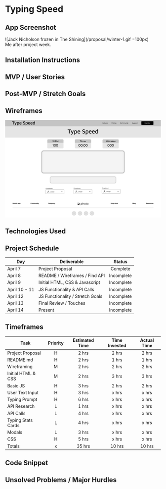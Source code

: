 # Typing Speed

## App Screenshot



![Jack Nicholson frozen in The Shining](/proposal/winter-1.gif =100px)  
Me after project week.
## Installation Instructions

## MVP / User Stories

## Post-MVP / Stretch Goals

## Wireframes
![App Wireframe](/proposal/main-page-wireframe.png)

## Technologies Used

## Project Schedule
|      Day      |            Deliverable           |   Status   |     
|---------------|----------------------------------|:----------:|
| April 7       | Project Proposal                 |  Complete  |
| April 8       | README / Wireframes / Find API   | Incomplete |
| April 9       | Initial HTML, CSS & Javascript   | Incomplete |
| April 10 - 11 | JS Functionality & API Calls     | Incomplete |
| April 12      | JS Functionality / Stretch Goals | Incomplete |
| April 13      | Final Review / Touches           | Incomplete |
| April 14      | Present                          | Incomplete |

## Timeframes
|         Task         | Priority | Estimated Time | Time Invested | Actual Time |
|----------------------|:--------:|:--------------:|:-------------:|:-----------:|
| Project Proposal     |    H     |     2 hrs      |     2 hrs     |    2 hrs    |
| README.md            |    H     |     2 hrs      |     1 hrs     |    1 hrs    |
| Wireframing          |    M     |     2 hrs      |     2 hrs     |    2 hrs    |
| Initial HTML & CSS   |    M     |     2 hrs      |     3 hrs     |    3 hrs    |
| Basic JS             |    H     |     3 hrs      |     2 hrs     |    2 hrs    |
| User Text Input      |    H     |     3 hrs      |     x hrs     |    x hrs    |
| Typing Prompt        |    H     |     6 hrs      |     x hrs     |    x hrs    |
| API Research         |    L     |     1 hrs      |     x hrs     |    x hrs    |
| API Calls            |    L     |     4 hrs      |     x hrs     |    x hrs    |
| Typing Stats Cards   |    L     |     4 hrs      |     x hrs     |    x hrs    |
| Modals               |    L     |     3 hrs      |     x hrs     |    x hrs    |
| CSS                  |    H     |     5 hrs      |     x hrs     |    x hrs    |
| Totals               |    x     |     35 hrs     |     10 hrs    |    10 hrs   |

## Code Snippet

## Unsolved Problems / Major Hurdles